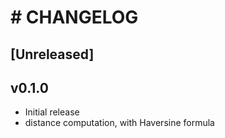 # # CHANGELOG

## [Unreleased]

## v0.1.0

* Initial release
* distance computation, with Haversine formula
